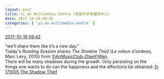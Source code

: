 ```yaml
---
layout: post
title: Yi An Multimedia Centre (易安中学多媒体中心)
date: 2017-10-19 09:42
categories: [ 'yi-an-multimedia-centre' ]
---
```


<div class="weibo-info">
  <a href="http://weibo.com/6196825252/Fr3Ukw54z">2017-10-19 09:42</a>
</div>

“we’ll share them like it’s a new day.”  
Today's *Reading Session* shares *The Shadow Thief* (*Le voleur d'ombres*, Marc Levy, 2010) from [YiAnMusicClub-ZhanYiWen](http://weibo.com/u/6108090526).  
There will be many shadows during the growth. Only persisting on the things one wants to do can the happiness and the affections be obtained. [▷ 171005 The Shadow Thief](http://www.ximalaya.com/78339006/sound/54957476/)
